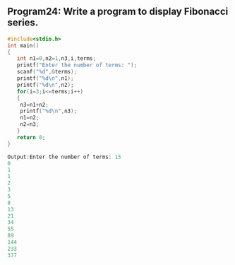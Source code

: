 ## Program24: Write a program to display Fibonacci series.
```C
#include<stdio.h>
int main()
{
   int n1=0,n2=1,n3,i,terms;
   printf("Enter the number of terms: ");
   scanf("%d",&terms);
   printf("%d\n",n1);
   printf("%d\n",n2);
   for(i=3;i<=terms;i++)
   {
   	n3=n1+n2;
   	printf("%d\n",n3);
   	n1=n2;
   	n2=n3;
   }
   return 0;
}
```
```C
Output:Enter the number of terms: 15
0
1
1
2
3
5
8
13
21
34
55
89
144
233
377
```
